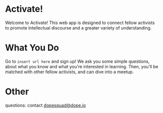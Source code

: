 Activate!
=======================
Welcome to Activate! This web app is designed to connect fellow activists to
promote intellectual discourse and a greater variety of understanding.

What You Do
=======================
Go to `insert url here` and sign up! We ask you some simple questions, about
what you know and what you're interested in learning. Then, you'll be matched
with other fellow activists, and can dive into a meetup.

Other
=======================
questions: contact dopesquad@dope.io
